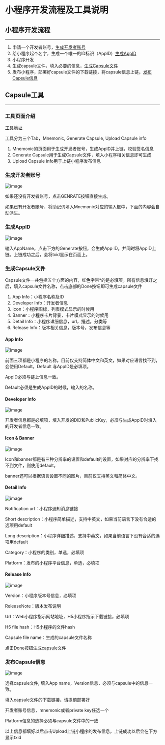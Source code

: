 # 小程序开发流程及工具说明

## 小程序开发流程
***

1. 申请一个开发者账号，[生成开发者账号](###生成开发者账号)
2. 给小程序起个名字，生成一个唯一的ID标识（AppID）[生成AppID](###生成AppID)
3. 小程序开发
4. 生成capsule文件，填入必要的信息，[生成Capsule文件](###生成Capsule文件)
5. 发布小程序，部署好capsule文件的下载链接，将capsule信息上链，[发布Capsule信息](###发布Capsule信息)

## Capsule工具
***
### 工具页面介绍

[工具地址](https://zuohuahua.github.io/Elastos.Tools.Creator.Capsule/)

工具分为三个Tab，Mnemonic, Generate Capsule, Upload Capsule info

1. Mnemonic的页面用于生成开发者账号，生成AppID并上链，校验签名信息
2. Generate Capsule用于生成Capsule文件，填入小程序相关信息即可生成
3. Upload Capsule info用于上链小程序发布信息

### 生成开发者账号

![image](images/Mnemonic.jpg)

如果还没有开发者账号，点击GENRATE按钮直接生成。

如果已有开发者账号，将助记词填入Mnemonic对应的输入框中，下面的内容会自动派生。

### 生成AppID

![image](images/AppID.jpg)

输入AppName，点击下方的Generate按钮，会生成App ID，并同时将AppID上链。上链成功之后，会将txid显示在页面上。

### 生成Capsule文件

Capsule文件一共包括五个方面的内容，红色字带*的是必填项。所有信息填好之后，填入capsule文件名称，点击底部的Done按钮即可生成capsule文件

1. App Info：小程序名称及ID
2. Developer Info：开发者信息
3. Icon：小程序图标，列表模式显示的时候用
4. Banner：小程序卡片背景，卡片模式显示的时候用
5. Detail Info：小程序详细信息，url，描述，分类等
6. Release Info：版本相关信息，版本号，发布信息等

#### App Info

![image](images/AppInfo.jpg)

前面三项都是小程序的名称，目前仅支持简体中文和英文，如果对应语言找不到，会使用Default。Default 与AppID是必填项。

AppID必须与链上信息一致。

Default必须是生成AppID的时候，输入的名称。

#### Developer Info

![image](images/DeveloperInfo.jpg)

开发者信息都是必填项，填入开发的DID和PublicKey，必须与生成AppID时填入的开发者信息一致。

#### Icon & Banner

![image](images/Icon.jpg)

Icon和banner都是有三种分辨率的设置和default的设置，如果对应的分辨率下找不到文件，则使用default。

banner还可以根据语言设置不同的图片，目前仅支持英文和简体中文。

#### Detail Info

![image](images/DetailInfo.jpg)

Notification url：小程序通知消息链接

Short description：小程序简单描述，支持中英文，如果当前语言下没有合适的选项用default

Long description：小程序详细描述，支持中英文，如果当前语言下没有合适的选项用default

Category：小程序的类别，单选，必填项

Platform：发布的小程序平台信息，单选，必填项

#### Release Info

![image](images/ReleaseInfo.jpg)

Version：小程序版本号信息，必填项

ReleaseNote：版本发布说明

Url：Web小程序指示网站地址，H5小程序指示下载链接，必填项

H5 file hash：H5小程序的文件hash

Capsule file name：生成的capsule文件名称

点击Done按钮生成capsule文件

### 发布Capsule信息

![image](images/Upload.jpg)

选择capsule文件, 填入App name，Version信息，必须与capsule中的信息一致。

填入capsule文件的下载链接，请提前部署好

开发者账号信息，mnemonic或者private key任选一个

Platform信息的选择必须与capsule文件中的一致

以上信息都填好以后点击Upload上链小程序的发布信息，上链成功以后会在下方显示txid

